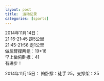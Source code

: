```yaml
---
layout: post
title:  运动记录
categories: [sports]
---
```


2014年11月14日：  
21:16-21:45 跑5公里  
21:45-21:56 走1公里  
做屈臂撑两组：19+16  
早上做俯卧撑：41  
有进步！  

2014年11月15日：
俯卧撑：徒手 25，支撑架：25

